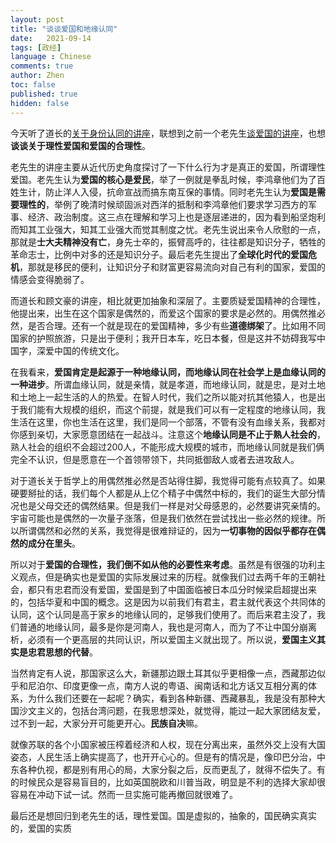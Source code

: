 ```yaml
---
layout: post
title: "谈谈爱国和地缘认同"
date:   2021-09-14
tags: [政经]
language : Chinese
comments: true
author: Zhen
toc: false
published: true
hidden: false
---
```

今天听了道长的[关于身份认同的讲座](https://youtu.be/zkiz2D6z_0Y)，联想到之前一个老先生[谈爱国的讲座](https://youtu.be/n8J0t7oKHTQ)，也想**谈谈关于理性爱国和爱国的合理性**。

老先生的讲座主要从近代历史角度探讨了一下什么行为才是真正的爱国，所谓理性爱国。老先生认为**爱国的核心是爱民**，举了一例就是拳乱时候，李鸿章他们为了百姓生计，防止洋人入侵，抗命宣战而搞东南互保的事情。同时老先生认为**爱国是需要理性的**，举例了晚清时候顽固派对西洋的抵制和李鸿章他们要求学习西方的军事、经济、政治制度。这三点在理解和学习上也是逐层递进的，因为看到船坚炮利而知其工业强大，知其工业强大而觉其制度之忧。老先生说出来令人欣慰的一点，那就是**士大夫精神没有亡**，身先士卒的，振臂高呼的，往往都是知识分子，牺牲的革命志士，比例中对多的还是知识分子。最后老先生提出了**全球化时代的爱国危机**，那就是移民的便利，让知识分子和财富更容易流向对自己有利的国家，爱国的情感会变得脆弱了。

而道长和顾文豪的讲座，相比就更加抽象和深层了。主要质疑爱国精神的合理性，他提出来，出生在这个国家是偶然的，而爱这个国家的要求是必然的。用偶然推必然，是否合理。还有一个就是现在的爱国精神，多少有些**道德绑架**了。比如用不同国家的护照旅游，只是出于便利；我开日本车，吃日本餐，但是这并不妨碍我写中国字，深爱中国的传统文化。

在我看来，**爱国肯定是起源于一种地缘认同，而地缘认同在社会学上是血缘认同的一种进步**。所谓血缘认同，就是亲情，就是孝道，而地缘认同，就是忠，是对土地和土地上一起生活的人的热爱。在智人时代，我们之所以能对抗其他猿人，也是出于我们能有大规模的组织，而这个前提，就是我们可以有一定程度的地缘认同，我生活在这里，你也生活在这里，我们是同一个部落，不管有没有血缘关系，我都对你感到亲切，大家愿意团结在一起战斗。注意这个**地缘认同是不止于熟人社会的**，熟人社会的组织不会超过200人，不能形成大规模的城市，而地缘认同就是我们俩完全不认识，但是愿意在一个首领带领下，共同抵御敌人或者去进攻敌人。

对于道长关于哲学上的用偶然推必然是否站得住脚，我觉得可能有点较真了。如果硬要掰扯的话，我们每个人都是从上亿个精子中偶然中标的，我们的诞生大部分情况也是父母交还的偶然结果。但是我们一样是对父母感恩的，必然要讲究亲情的。宇宙可能也是偶然的一次量子涨落，但是我们依然在尝试找出一些必然的规律。所以所谓偶然和必然的关系，我觉得是很难辩证的，因为**一切事物的因似乎都存在偶然的成分在里头**。

所以对于**爱国的合理性，我们倒不如从他的必要性来考虑**。虽然是有很强的功利主义观点，但是确实也是爱国的实际发展过来的历程。就像我们过去两千年的王朝社会，都只有忠君而没有爱国，爱国是到了中国面临被日本瓜分时候梁启超提出来的，包括华夏和中国的概念。这是因为以前我们有君主，君主就代表这个共同体的认同，这个认同是高于家乡的地缘认同的，足够我们使用了。而后来君主没了，我们普通的地缘认同，最多是你是河南人，我也是河南人，而为了不让中国分崩离析，必须有一个更高层的共同认识，所以爱国主义就出现了。所以说，**爱国主义其实是忠君思想的代替**。

当然肯定有人说，那国家这么大，新疆那边跟土耳其似乎更相像一点，西藏那边似乎和尼泊尔、印度更像一点，南方人说的粤语、闽南话和北方话又互相分离的体系，为什么我们还要在一起呢？确实，看到各种新疆、西藏暴乱，我是没有那种大国沙文主义的，包括台湾问题，在我思想深处，就觉得，能过一起大家团结友爱，过不到一起，大家分开可能更开心。**民族自决**嘛。

就像苏联的各个小国家被压榨着经济和人权，现在分离出来，虽然外交上没有大国姿态，人民生活上确实提高了，也开开心心的。但是有的情况是，像印巴分治，中东各种仇视，都是别有用心的局，大家分裂之后，反而更乱了，就得不偿失了。有的时候民众是容易盲目的，比如英国脱欧和川普当政，明显是不利的选择大家却很容易在冲动下试一试。然而一旦实施可能再撤回就很难了。

最后还是想回归到老先生的话，理性爱国。国是虚拟的，抽象的，国民确实真实的，爱国的实质
<!--stackedit_data:
eyJoaXN0b3J5IjpbMTc0NTg2ODA1LDE0MTc2NDI2LC04NTI1Nj
g4ODQsLTk3OTc4ODgwOF19
-->